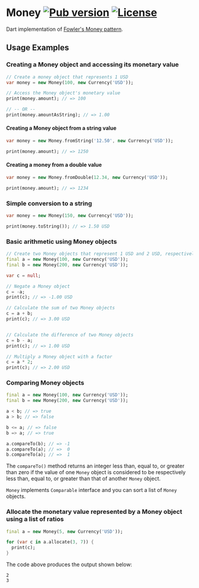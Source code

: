 # Money [![Pub version](https://img.shields.io/pub/v/money.svg)](https://pub.dartlang.org/packages/money) [![License](https://img.shields.io/badge/license-MIT-blue.svg)](https://github.com/LitGroup/money.dart/blob/master/LICENSE)



Dart implementation of [Fowler's Money pattern](http://martinfowler.com/eaaCatalog/money.html).


Usage Examples
--------------

### Creating a Money object and accessing its monetary value

```dart
// Create a money object that represents 1 USD
var money = new Money(100, new Currency('USD'));

// Access the Money object's monetary value
print(money.amount); // => 100

// -- OR --
print(money.amountAsString); // => 1.00
```


#### Creating a Money object from a string value

```dart
var money = new Money.fromString('12.50', new Currency('USD'));

print(money.amount); // => 1250
```


#### Creating a money from a double value

```dart
var money = new Money.fromDouble(12.34, new Currency('USD'));

print(money.amount); // => 1234
```


### Simple conversion to a string

```dart
var money = new Money(150, new Currency('USD'));

print(money.toString()); // => 1.50 USD
```


### Basic arithmetic using Money objects

```dart
// Create two Money objects that represent 1 USD and 2 USD, respectively
final a = new Money(100, new Currency('USD'));
final b = new Money(200, new Currency('USD'));

var c = null;

// Negate a Money object
c = -a;
print(c); // => -1.00 USD

// Calculate the sum of two Money objects
c = a + b;
print(c); // => 3.00 USD


// Calculate the difference of two Money objects
c = b - a;
print(c); // => 1.00 USD

// Multiply a Money object with a factor
c = a * 2;
print(c); // => 2.00 USD
```


### Comparing Money objects

```dart
final a = new Money(100, new Currency('USD'));
final b = new Money(200, new Currency('USD'));

a < b; // => true
a > b; // => false

b <= a; // => false
b => a; // => true

a.compareTo(b); // => -1
a.compareTo(a); // =>  0
b.compareTo(a); // =>  1
```

The `compareTo()` method returns an integer less than, equal to, or greater than zero if the value of one `Money` object is considered to be respectively less than, equal to, or greater than that of another `Money` object.

`Money` implements `Comparable` interface and you can sort a list of `Money` objects.


### Allocate the monetary value represented by a Money object using a list of ratios

```dart
final a = new Money(5, new Currency('USD'));

for (var c in a.allocate(3, 7)) {
  print(c);
}
```


The code above produces the output shown below:
```
2
3
```
